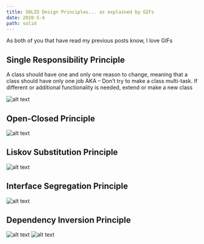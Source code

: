 ```yaml
---
title: SOLID Design Principles... as explained by GIFs
date: 2020-5-4
path: solid
---
```


As both of you that have read my previous posts know, I love GIFs

## Single Responsibility Principle

A class should have one and only one reason to change, meaning that a class should have only one job
AKA – Don’t try to make a class multi-task. If different or additional functionality is needed, extend or make a new class

![alt text](https://media.giphy.com/media/Nx85vtTY70T3W/giphy.gif)

## Open-Closed Principle

![alt text](https://media.giphy.com/media/9V1F9o1pBjsxFzHzBr/giphy.gif)

## Liskov Substitution Principle

![alt text](https://media.giphy.com/media/9xhVcp8YXPcSwP1BX1/giphy.gif)

## Interface Segregation Principle

![alt text](https://media1.tenor.com/images/db78a238ecc5238c0147e6dc2f01ad29/tenor.gif?itemid=15904481)

## Dependency Inversion Principle
![alt text](https://media.giphy.com/media/wLkN1EiIiv2IE/giphy.gif)
![alt text](https://media.giphy.com/media/39u0EKQfP4sfrcLzB6/giphy.gif)